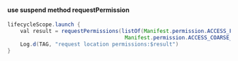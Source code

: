 #### use suspend method requestPermission

```java
lifecycleScope.launch {
    val result = requestPermissions(listOf(Manifest.permission.ACCESS_FINE_LOCATION,
                                     Manifest.permission.ACCESS_COARSE_LOCATION))
    Log.d(TAG, "request location permissions:$result")
}
```
